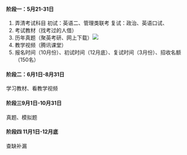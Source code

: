 
#### 阶段一：5月21-31日
1.	弄清考试科目
初试：英语二、管理类联考
复试：政治、英语口试、
2.	考试教材（找考过的人借）
3.	历年真题（聚英考研、网上下载）![](http://www.xmzzky.com/mpa.aspx)
4.	教学视频（腾讯课堂）
5.	报名时间（10月份）、初试时间（12月底）、复试时间（3月份）、招收名额（150名）


#### 阶段二：6月1日-8月31日 
学习教材、看教学视频

#### 阶段三9月1日-10月31日
真题、模拟题

#### 阶段四 11月1日-12月底
查缺补漏
